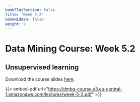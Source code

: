```yaml
---
bookFlatSection: false
title: "Week 5.2"
bookHidden: false
weight: 9
---
```


# Data Mining Course: Week 5.2

## Unsupervised learning

Download the course slides [here](https://dmbg-course.s3.eu-central-1.amazonaws.com/lectures/week-5-2.pdf).

{{< embed-pdf url="https://dmbg-course.s3.eu-central-1.amazonaws.com/lectures/week-5-2.pdf" >}}
